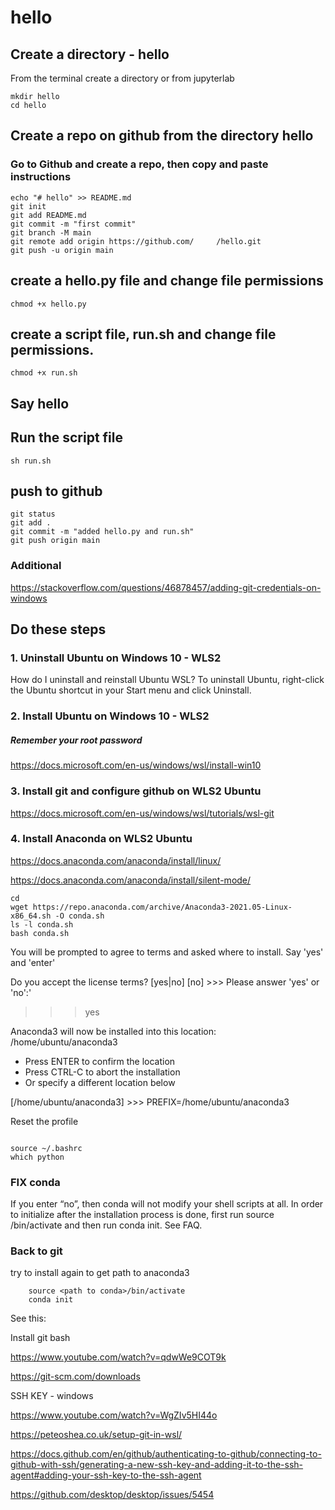 # hello

## Create a directory - hello

From the terminal create a directory or from jupyterlab

```
mkdir hello
cd hello

```

## Create a repo on github from the directory hello

### Go to Github and create a repo, then copy and paste instructions

```
echo "# hello" >> README.md
git init
git add README.md
git commit -m "first commit"
git branch -M main
git remote add origin https://github.com/     /hello.git
git push -u origin main

```

## create a hello.py file and change file permissions

`chmod +x hello.py`

## create a script file, run.sh and change file permissions.

`chmod +x run.sh`

## Say hello 

## Run the script file

`sh run.sh`

## push to github

```
git status
git add .
git commit -m "added hello.py and run.sh"
git push origin main

```


### Additional

https://stackoverflow.com/questions/46878457/adding-git-credentials-on-windows

## Do these steps

###  1.  Uninstall Ubuntu on Windows 10 - WLS2

How do I uninstall and reinstall Ubuntu WSL?
To uninstall Ubuntu, right-click the Ubuntu shortcut in your Start menu and click Uninstall.


### 2.  Install Ubuntu on Windows 10 - WLS2

##### Remember your root password

https://docs.microsoft.com/en-us/windows/wsl/install-win10


### 3.  Install git and configure github on WLS2 Ubuntu

https://docs.microsoft.com/en-us/windows/wsl/tutorials/wsl-git

### 4.  Install Anaconda on WLS2 Ubuntu

https://docs.anaconda.com/anaconda/install/linux/

https://docs.anaconda.com/anaconda/install/silent-mode/


```
cd
wget https://repo.anaconda.com/archive/Anaconda3-2021.05-Linux-x86_64.sh -O conda.sh
ls -l conda.sh
bash conda.sh  
```


You will be prompted to agree to terms and asked where to install. Say 'yes' and 'enter'

Do you accept the license terms? [yes|no]
[no] >>> 
Please answer 'yes' or 'no':'
>>> yes

Anaconda3 will now be installed into this location:
/home/ubuntu/anaconda3

  - Press ENTER to confirm the location
  - Press CTRL-C to abort the installation
  - Or specify a different location below

[/home/ubuntu/anaconda3] >>> 
PREFIX=/home/ubuntu/anaconda3

Reset the profile

```

source ~/.bashrc
which python

```

### FIX conda

If you enter “no”, then conda will not modify your shell scripts at all. In order to initialize after the installation process is done, first run source <path to conda>/bin/activate and then run conda init. See FAQ.
### Back to git
    
try to install again to get path to anaconda3    
    
```
    source <path to conda>/bin/activate
    conda init
```    

See this:  

Install git bash

https://www.youtube.com/watch?v=qdwWe9COT9k

https://git-scm.com/downloads

SSH KEY - windows

https://www.youtube.com/watch?v=WgZIv5HI44o


https://peteoshea.co.uk/setup-git-in-wsl/

https://docs.github.com/en/github/authenticating-to-github/connecting-to-github-with-ssh/generating-a-new-ssh-key-and-adding-it-to-the-ssh-agent#adding-your-ssh-key-to-the-ssh-agent


https://github.com/desktop/desktop/issues/5454







